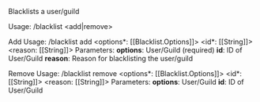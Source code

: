 Blacklists a user/guild

Usage: /blacklist <add|remove>

Add
	Usage: /blacklist add <options*: [[Blacklist.Options]]> <id*: [[String]]> <reason: [[String]]>
	Parameters:
		**options**: User/Guild (required)
		**id**: ID of User/Guild
		**reason**: Reason for blacklisting the user/guild

Remove
	Usage: /blacklist remove <options*: [[Blacklist.Options]]> <id*: [[String]]> <reason: [[String]]>
	Parameters:
		**options**: User/Guild
		**id**: ID of User/Guild
